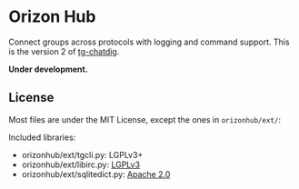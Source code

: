 # Orizon Hub
Connect groups across protocols with logging and command support.
This is the version 2 of [tg-chatdig](https://github.com/gumblex/tg-chatdig).

**Under development.**

## License
Most files are under the MIT License, except the ones in `orizonhub/ext/`:

Included libraries:
* orizonhub/ext/tgcli.py: LGPLv3+
* orizonhub/ext/libirc.py: [LGPLv3](https://github.com/m13253/libirc/blob/master/COPYING)
* orizonhub/ext/sqlitedict.py: [Apache 2.0](https://github.com/piskvorky/sqlitedict/blob/master/sqlitedict.py)
